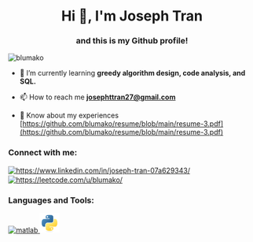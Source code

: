 

<!--
**blumako/blumako** is a ✨ _special_ ✨ repository because its `README.md` (this file) appears on your GitHub profile.
## Hi! I'm Joseph and this is my GitHub profile.
Here are some ideas to get you started:

- 🔭 I’m currently working on ...
- 🌱 I’m currently learning ...
- 👯 I’m looking to collaborate on ...
- 🤔 I’m looking for help with ...
- 💬 Ask me about ...
- 📫 How to reach me: ...
- 😄 Pronouns: ...
- ⚡ Fun fact: ...
-->

<h1 align="center">Hi 👋, I'm Joseph Tran</h1>
<h3 align="center">and this is my Github profile!</h3>

<p align="left"> <img src="https://komarev.com/ghpvc/?username=blumako&label=Profile%20views&color=0e75b6&style=flat" alt="blumako" /> </p>

- 🌱 I’m currently learning **greedy algorithm design, code analysis, and SQL.**

- 📫 How to reach me **josephttran27@gmail.com**

- 📄 Know about my experiences [https://github.com/blumako/resume/blob/main/resume-3.pdf](https://github.com/blumako/resume/blob/main/resume-3.pdf)

<h3 align="left">Connect with me:</h3>
<p align="left">
<a href="https://linkedin.com/in/https://www.linkedin.com/in/joseph-tran-07a629343/" target="blank"><img align="center" src="https://raw.githubusercontent.com/rahuldkjain/github-profile-readme-generator/master/src/images/icons/Social/linked-in-alt.svg" alt="https://www.linkedin.com/in/joseph-tran-07a629343/" height="30" width="40" /></a>
<a href="https://www.leetcode.com/https://leetcode.com/u/blumako/" target="blank"><img align="center" src="https://raw.githubusercontent.com/rahuldkjain/github-profile-readme-generator/master/src/images/icons/Social/leet-code.svg" alt="https://leetcode.com/u/blumako/" height="30" width="40" /></a>
</p>

<h3 align="left">Languages and Tools:</h3>
<p align="left"> <a href="https://www.mathworks.com/" target="_blank" rel="noreferrer"> <img src="https://upload.wikimedia.org/wikipedia/commons/2/21/Matlab_Logo.png" alt="matlab" width="40" height="40"/> </a> <a href="https://www.python.org" target="_blank" rel="noreferrer"> <img src="https://raw.githubusercontent.com/devicons/devicon/master/icons/python/python-original.svg" alt="python" width="40" height="40"/> </a> </p>

